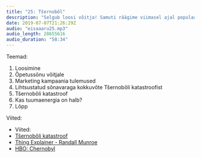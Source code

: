 ```yaml
---
title: "25: Tšernobõl"
description: "Selgub loosi võitja! Samuti räägime viimasel ajal populaarsust kogunud teemast, milleks on katastroof, mis toimus 1986. aastal Tšernobõli tuumaelektrijaamas. Me mõlemad vaatasime toimunust tehtud telesarja, seega saame kõigest täielikult aru."
date: 2019-07-07T21:26:29Z
audio: "eisaaaru25.mp3"
audio_length: 28655616
audio_duration: "58:34"
---
```

Teemad:

  1. Loosimine
  2. Õpetussõnu võitjale
  3. Marketing kampaania tulemused
  4. Lihtsustatud sõnavaraga kokkuvõte Tšernobõli katastroofist
  5. Tšernobõli katastroof
  6. Kas tuumaenergia on halb?
  7. Lõpp

Viited:

*   Viited:
*   [Tšernobõli katastroof](https://et.wikipedia.org/wiki/Tšornobõli_katastroof)
*   [Thing Explainer - Randall Munroe](https://xkcd.com/thing-explainer/)
*   [HBO: Chernobyl](https://en.m.wikipedia.org/wiki/Chernobyl_(miniseries))
